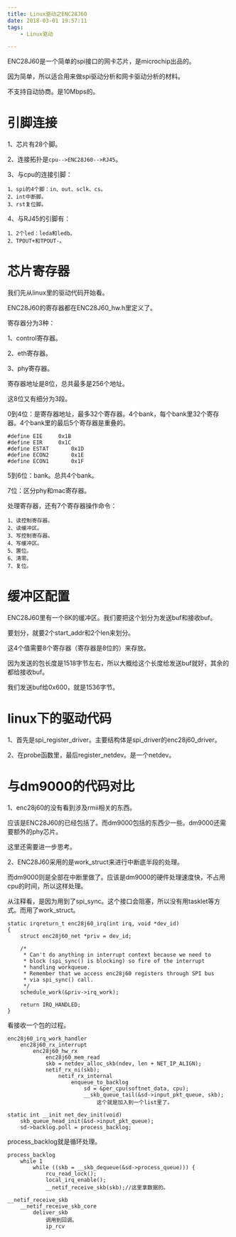 ```yaml
---
title: Linux驱动之ENC28J60
date: 2018-03-01 19:57:11
tags:
	- Linux驱动

---
```




ENC28J60是一个简单的spi接口的网卡芯片，是microchip出品的。

因为简单，所以适合用来做spi驱动分析和网卡驱动分析的材料。



不支持自动协商。是10Mbps的。



# 引脚连接

1、芯片有28个脚。

2、连接拓扑是`cpu-->ENC28J60-->RJ45`。

3、与cpu的连接引脚：

```
1、spi的4个脚：in、out、sclk、cs。
2、int中断脚。
3、rst复位脚。
```

4、与RJ45的引脚有：

```
1、2个led：leda和ledb。
2、TPOUT+和TPOUT-。
```

# 芯片寄存器

我们先从linux里的驱动代码开始看。

ENC28J60的寄存器都在ENC28J60_hw.h里定义了。

寄存器分为3种：

1、control寄存器。

2、eth寄存器。

3、phy寄存器。



寄存器地址是8位，总共最多是256个地址。

这8位又有细分为3段。

0到4位：是寄存器地址，最多32个寄存器。4个bank，每个bank里32个寄存器。4个bank里的最后5个寄存器是重叠的。

```
#define EIE		0x1B
#define EIR		0x1C
#define ESTAT		0x1D
#define ECON2		0x1E
#define ECON1		0x1F
```

5到6位：bank。总共4个bank。

7位：区分phy和mac寄存器。



处理寄存器，还有7个寄存器操作命令：

```
1、读控制寄存器。
2、读缓冲区。
3、写控制寄存器。
4、写缓冲区。
5、置位。
6、清零。
7、复位。
```

# 缓冲区配置

ENC28J60里有一个8K的缓冲区。我们要把这个划分为发送buf和接收buf。

要划分，就要2个start_addr和2个len来划分。

这4个值需要8个寄存器（寄存器是8位的）来存放。

因为发送的包长度是1518字节左右，所以大概给这个长度给发送buf就好，其余的都给接收buf。

我们发送buf给0x600，就是1536字节。



# linux下的驱动代码

1、首先是spi_register_driver。主要结构体是spi_driver的enc28j60_driver。

2、在probe函数里，最后register_netdev。是一个netdev。



# 与dm9000的代码对比

1、enc28j60的没有看到涉及rmii相关的东西。

应该是ENC28J60的已经包括了。而dm9000包括的东西少一些。dm9000还需要额外的phy芯片。

这里还需要进一步思考。

2、ENC28J60采用的是work_struct来进行中断底半段的处理。

而dm9000则是全部在中断里做了。应该是dm9000的硬件处理速度快，不占用cpu的时间，所以这样处理。



从注释看，是因为用到了spi_sync。这个接口会阻塞，所以没有用tasklet等方式。而用了work_struct。

```
static irqreturn_t enc28j60_irq(int irq, void *dev_id)
{
	struct enc28j60_net *priv = dev_id;

	/*
	 * Can't do anything in interrupt context because we need to
	 * block (spi_sync() is blocking) so fire of the interrupt
	 * handling workqueue.
	 * Remember that we access enc28j60 registers through SPI bus
	 * via spi_sync() call.
	 */
	schedule_work(&priv->irq_work);

	return IRQ_HANDLED;
}
```



看接收一个包的过程。

```
enc28j60_irq_work_handler
	enc28j60_rx_interrupt
		enc28j60_hw_rx
			enc28j60_mem_read
			skb = netdev_alloc_skb(ndev, len + NET_IP_ALIGN);
			netif_rx_ni(skb);
				netif_rx_internal
					enqueue_to_backlog
						sd = &per_cpu(softnet_data, cpu);
						__skb_queue_tail(&sd->input_pkt_queue, skb);
							这个就是加入到一个list里了。
```



```
static int __init net_dev_init(void)
	skb_queue_head_init(&sd->input_pkt_queue);
	sd->backlog.poll = process_backlog;
```

process_backlog就是循环处理。

```
process_backlog
	while 1
		while ((skb = __skb_dequeue(&sd->process_queue))) {
			rcu_read_lock();
			local_irq_enable();
			__netif_receive_skb(skb);//这里拿数据的。
```

```
__netif_receive_skb
	__netif_receive_skb_core
		deliver_skb
			调用到回调。
			ip_rcv	
```


